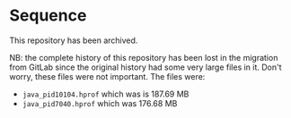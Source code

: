 # Sequence

This repository has been archived.

NB: the complete history of this repository has been lost in the migration from GitLab since the original history had some very large files in it. Don't worry, these files were not important. The files were:

* `java_pid10104.hprof` which was is 187.69 MB
* `java_pid7040.hprof` which was 176.68 MB
